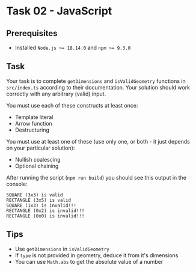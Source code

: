 # Task 02 - JavaScript

## Prerequisites

- Installed `Node.js >= 18.14.0` and `npm >= 9.3.0`

## Task

Your task is to complete `getDimensions` and `isValidGeometry` functions in `src/index.ts` according to their documentation. Your solution should work correctly with any arbitrary (valid) input.

You must use each of these constructs at least once:

- Template literal
- Arrow function
- Destructuring

You must use at least one of these (use only one, or both - it just depends on your particular solution):

- Nullish coalescing
- Optional chaining

After running the script (`npm run build`) you should see this output in the console:

```
SQUARE (3x3) is valid
RECTANGLE (3x5) is valid
SQUARE (1x3) is invalid!!!
RECTANGLE (0x2) is invalid!!!
RECTANGLE (0x0) is invalid!!!
```

## Tips

- Use `getDimensions` in `isValidGeometry`
- If `type` is not provided in geometry, deduce it from it's dimensions
- You can use `Math.abs` to get the absolute value of a number
